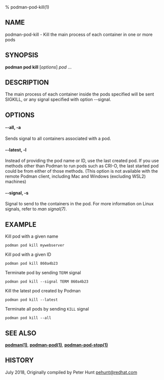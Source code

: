 % podman-pod-kill(1)

## NAME
podman\-pod\-kill - Kill the main process of each container in one or more pods

## SYNOPSIS
**podman pod kill** [*options*] *pod* ...

## DESCRIPTION
The main process of each container inside the pods specified will be sent SIGKILL, or any signal specified with option --signal.

## OPTIONS
#### **--all**, **-a**

Sends signal to all containers associated with a pod.

#### **--latest**, **-l**

Instead of providing the pod name or ID, use the last created pod. If you use methods other than Podman
to run pods such as CRI-O, the last started pod could be from either of those methods. (This option is not available with the remote Podman client, including Mac and Windows (excluding WSL2) machines)

#### **--signal**, **-s**

Signal to send to the containers in the pod. For more information on Linux signals, refer to *man signal(7)*.


## EXAMPLE

Kill pod with a given name
```
podman pod kill mywebserver
```

Kill pod with a given ID
```
podman pod kill 860a4b23
```

Terminate pod by sending `TERM` signal
```
podman pod kill --signal TERM 860a4b23
```

Kill the latest pod created by Podman
```
podman pod kill --latest
```

Terminate all pods by sending `KILL` signal
```
podman pod kill --all
```

## SEE ALSO
**[podman(1)](podman.1.md)**, **[podman-pod(1)](podman-pod.1.md)**, **[podman-pod-stop(1)](podman-pod-stop.1.md)**

## HISTORY
July 2018, Originally compiled by Peter Hunt <pehunt@redhat.com>
